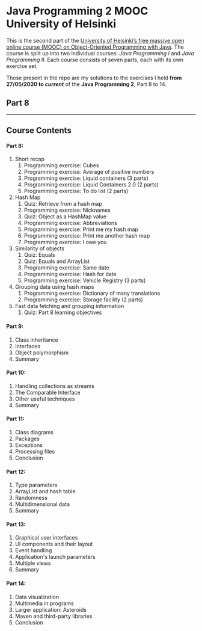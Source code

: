 # Java Programming 2 MOOC University of Helsinki
 
This is the second part of the [University of Helsinki’s free massive open online course (MOOC) on Object-Oriented Programming with Java](https://java-programming.mooc.fi/).
The course is split up into two individual courses: *Java Programming I* and *Java Programming II*. Each course consists of seven parts, each with its own exercise set.

Those present in the repo are my solutions to the exercises I held **from 27/05/2020 to _current_** of the **Java Programming 2**, Part 8 to 14.
## Part 8
-------------------------------------------------------------------
## Course Contents ##

#### Part 8:
 1. Short recap
    1. Programming exercise: Cubes
    2. Programming exercise: Average of positive numbers
    3. Programming exercise: Liquid containers (3 parts)
    4. Programming exercise: Liquid Containers 2.0 (2 parts)
    5. Programming exercise: To do list (2 parts)
 2. Hash Map
    1. Quiz: Retrieve from a hash map
    2. Programming exercise: Nicknames
    3. Quiz: Object as a HashMap value
    4. Programming exercise: Abbreviations
    5. Programming exercise: Print me my hash map
    6. Programming exercise: Print me another hash map
    7. Programming exercise: I owe you
 3. Similarity of objects
     1. Quiz: Equals
     2. Quiz: Equals and ArrayList
     3. Programming exercise: Same date
     4. Programming exercise: Hash for date
     5. Programming exercise: Vehicle Registry (3 parts)
 4. Grouping data using hash maps
     1. Programming exercise: Dictionary of many translations
     2. Programming exercise: Storage facility (2 parts)
 5. Fast data fetching and grouping information
     1. Quiz: Part 8 learning objectives
 
#### Part 9:
 1. Class inheritance
 2. Interfaces
 3. Object polymorphism
 4. Summary
 
#### Part 10:
 1. Handling collections as streams
 2. The Comparable Interface
 3. Other useful techniques
 4. Summary
 
#### Part 11:
 1. Class diagrams
 2. Packages
 3. Exceptions
 4. Processing files
 5. Conclusion 
 
#### Part 12:
 1. Type parameters
 2. ArrayList and hash table
 3. Randomness
 4. Multidimensional data
 5. Summary
 
#### Part 13:
 1. Graphical user interfaces
 2. UI components and their layout
 3. Event handling
 4. Application's launch parameters
 5. Multiple views
 6. Summary
 
#### Part 14:
 1. Data visualization
 2. Multimedia in programs
 3. Larger application: Asteroids
 4. Maven and third-party libraries
 5. Conclusion
